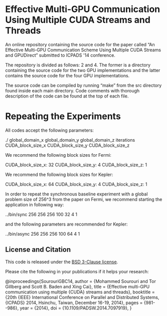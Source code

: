 Effective Multi-GPU Communication Using Multiple CUDA Streams and Threads
===================================================================================
An online repository containing the source code for the paper called “An Effective Multi-GPU Communication Scheme Using Multiple CUDA Streams and GPUDirect” submitted to ICPADS '14 conference. 

The repository is divided as follows: 2 and 4. The former is a directory containing the source code for the two GPU implementations and the latter contains the source code for the four GPU implementations.

The source code can be compiled by running “make” from the src directory found inside each main directory. Code comments with thorough description of the code can be found at the top of each file.

Repeating the Experiments
=========================
All codes accept the following parameters:

./<app> global_domain_x global_domain_y global_domain_z iterations CUDA_block_size_x CUDA_block_size_y CUDA_block_size_z

We recommend the following block sizes for Fermi:

CUDA_block_size_x: 32
CUDA_block_size_y: 4
CUDA_block_size_z: 1 

We recommend the following block sizes for Kepler:

CUDA_block_size_x: 64
CUDA_block_size_y: 4
CUDA_block_size_z: 1 

In order to repeat the synchronous baseline experiment with a global problem size of 256^3 from the paper on Fermi, we recommend starting the application in following way:

../bin/sync 256 256 256 100 32 4 1

and the following parameters are recommended for Kepler:

../bin/async 256 256 256 100 64 4 1

## License and Citation

This code is released under the [BSD 3-Clause license](https://github.com/mohamso/icpads14/blob/master/LICENSE).

Please cite the following in your publications if it helps your research:

@inproceedings{SourouriGBC14,
  author    = {Mohammed Sourouri and
               Tor Gillberg and
               Scott B. Baden and
               Xing Cai},
  title     = {Effective multi-GPU communication using multiple {CUDA} streams and
               threads},
  booktitle = {20th {IEEE} International Conference on Parallel and Distributed Systems,
               {ICPADS} 2014, Hsinchu, Taiwan, December 16-19, 2014},
  pages     = {981--986},
  year      = {2014},
  doi       = {10.1109/PADSW.2014.7097919},
}
